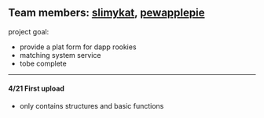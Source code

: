 ## Team members: [slimykat](https://github.com/slimykat), [pewapplepie](https://github.com/pewapplepie)

project goal: 
- provide a plat form for dapp rookies
- matching system service
- tobe complete

____

#### 4/21 First upload
* only contains structures and basic functions